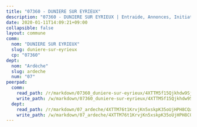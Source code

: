 ```yaml
---
title: "07360 - DUNIERE SUR EYRIEUX"
description: "07360 - DUNIERE SUR EYRIEUX | Entraide, Annonces, Initiatives"
date: 2020-01-11T14:09:21+09:00
collapsible: false
layout: commune
comm:
  nom: "DUNIERE SUR EYRIEUX"
  slug: duniere-sur-eyrieux
  cp: "07360"
dept:
  nom: "Ardèche"
  slug: ardeche
  num: "07"
peerpad:
  comm:
    read_path: /r/markdown/07360_duniere-sur-eyrieux/4XTTM5f15Qjkhdw9SjGWDPVdG6NGciLZPS7GtFKhCijJgiGBG
    write_path: /w/markdown/07360_duniere-sur-eyrieux/4XTTM5f15Qjkhdw9SjGWDPVdG6NGciLZPS7GtFKhCijJgiGBG-K3TgUqE4ECCwTfxyYJu77JT9i5kQ5UX8a9zofAZJ3hA6WDgJshAgbxmygjbbB6XJZWVTkBaVq5KjxVbdQbJ9x16NrZewfUPTxaX2PBfHgBMwfK6m93jwuA9FxTAW1tQeEKuMcn2a
  dept:
    read_path: /r/markdown/07_ardeche/4XTTM76t1KrvjKn5xskpK35oUjHPH8CQaLdMsC4TVbgaVPp9H
    write_path: /w/markdown/07_ardeche/4XTTM76t1KrvjKn5xskpK35oUjHPH8CQaLdMsC4TVbgaVPp9H-K3TgTz6XqMtb1TG26LozWQGWzYCmeEroVRKKCBntm7SADEzfC88gC5qx4GzHEVb3Y3CHH1FRtgCq45v9wokwFBFS6YysdmDNnD29f5C4C6FuF2ZpCUFJZY3XzmFx1kWscUwpw6qR
---
```


